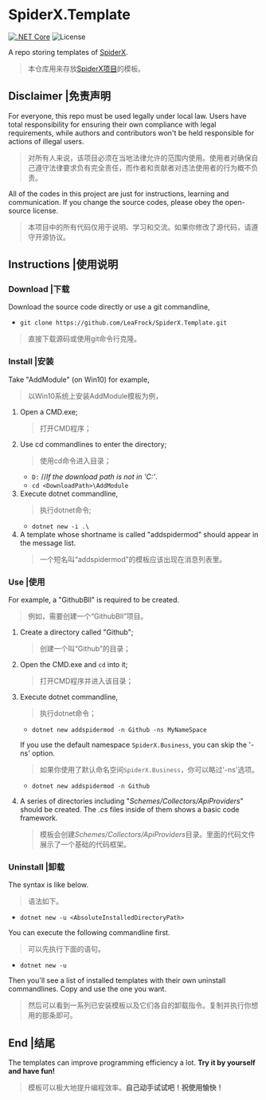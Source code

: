 # SpiderX.Template

[![.NET Core](https://img.shields.io/badge/.NET%20Core-%203.0-brightgreen)][DotNetCoreUrl]
![License](https://img.shields.io/badge/License-MIT-green)

[DotNetCoreUrl]: https://dotnet.microsoft.com/download
[SpiderXUrl]: https://github.com/LeaFrock/SpiderX

A repo storing templates of [SpiderX][SpiderXUrl].
> 本仓库用来存放[SpiderX项目][SpiderXUrl]的模板。

## Disclaimer |免责声明

For everyone, this repo must be used legally under local law. Users have total responsibility for ensuring their own compliance with legal requirements, while authors and contributors won't be held responsible for actions of illegal users.
>对所有人来说，该项目必须在当地法律允许的范围内使用。使用者对确保自己遵守法律要求负有完全责任，而作者和贡献者对违法使用者的行为概不负责。

All of the codes in this project are just for instructions, learning and communication. If you change the source codes, please obey the open-source license.
>本项目中的所有代码仅用于说明、学习和交流。如果你修改了源代码，请遵守开源协议。

## Instructions |使用说明

### Download |下载

Download the source code directly or use a git commandline, 
- `git clone https://github.com/LeaFrock/SpiderX.Template.git`
>直接下载源码或使用git命令行克隆。

### Install |安装

Take "AddModule" (on Win10) for example,
>以Win10系统上安装AddModule模板为例，
1. Open a CMD.exe;
   >打开CMD程序；
2. Use cd commandlines to enter the directory;
   >使用cd命令进入目录；
   - `D:` //*If the download path is not in 'C:'*.
   - `cd <DownloadPath>\AddModule`
3. Execute dotnet commandline,
   >执行dotnet命令;
   - `dotnet new -i .\`
4. A template whose shortname is called "addspidermod" should appear in the message list.
   >一个短名叫“addspidermod”的模板应该出现在消息列表里。

### Use |使用

For example, a "GithubBll" is required to be created.
>例如，需要创建一个“GithubBll”项目。
1. Create a directory called "Github";
   >创建一个叫“Github”的目录；
2. Open the CMD.exe and `cd` into it;
   >打开CMD程序并进入该目录；
3. Execute dotnet commandline,
   >执行dotnet命令；
   - `dotnet new addspidermod -n Github -ns MyNameSpace`
   
   If you use the default namespace `SpiderX.Business`, you can skip the '-ns' option.
   >如果你使用了默认命名空间`SpiderX.Business`，你可以略过'-ns'选项。
   - `dotnet new addspidermod -n Github`
4. A series of directories including "*Schemes/Collectors/ApiProviders*" should be created. The *.cs* files inside of them shows a basic code framework.
   >模板会创建*Schemes/Collectors/ApiProviders*目录。里面的代码文件展示了一个基础的代码框架。

### Uninstall |卸载

The syntax is like below.
>语法如下。
- `dotnet new -u <AbsoluteInstalledDirectoryPath>`

You can execute the following commandline first.
>可以先执行下面的语句。
- `dotnet new -u`

Then you'll see a list of installed templates with their own uninstall commandlines. Copy and use the one you want.
>然后可以看到一系列已安装模板以及它们各自的卸载指令。复制并执行你想用的那条即可。

## End |结尾

The templates can improve programming efficiency a lot. **Try it by yourself and have fun!**
>模板可以极大地提升编程效率。**自己动手试试吧！祝使用愉快！**
